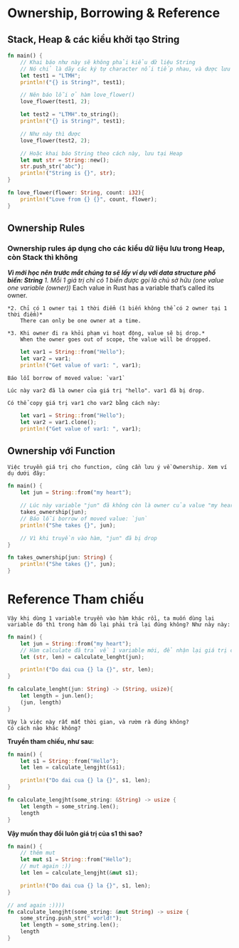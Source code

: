 # Ownership, Borrowing & Reference

## Stack, Heap & các kiểu khởi tạo String

```rust
fn main() {
    // Khai báo như này sẽ không phải kiểu dữ liệu String
    // Nó chỉ là dãy các ký tự character nối tiếp nhau, và được lưu trong Stack
    let test1 = "LTMH";
    println!("{} is String?", test1);

    // Nên báo lỗi ở hàm love_flower()
    love_flower(test1, 2);

    let test2 = "LTMH".to_string();
    println!("{} is String?", test1);

    // Như này thì được
    love_flower(test2, 2);

    // Hoặc khai báo String theo cách này, lưu tại Heap
    let mut str = String::new();
    str.push_str("abc");
    println!("String is {}", str);
}

fn love_flower(flower: String, count: i32){
    println!("Love from {} {}", count, flower);
}
```

## Ownership Rules 

### Ownership rules áp dụng cho các kiểu dữ liệu lưu trong Heap, còn Stack thì không

***Vì mới học nên trước mắt chúng ta sẽ lấy ví dụ với data structure phổ biến: String***
    *1. Mỗi 1 giá trị chỉ có 1 biến được gọi là chủ sở hữu (one value one variable (owner))*
        Each value in Rust has a variable that’s called its owner.

    *2. Chỉ có 1 owner tại 1 thời điểm (1 biến không thể có 2 owner tại 1 thời điểm)*
        There can only be one owner at a time.

    *3. Khi owner đi ra khỏi phạm vi hoạt động, value sẽ bị drop.*
        When the owner goes out of scope, the value will be dropped.

```rust
    let var1 = String::from("Hello");
    let var2 = var1;
    println!("Get value of var1: ", var1);
```

    Báo lỗi borrow of moved value: `var1`

    Lúc này var2 đã là owner của giá trị "hello". var1 đã bị drop.
    
    Có thể copy giá trị var1 cho var2 bằng cách này:

```rust
    let var1 = String::from("Hello");
    let var2 = var1.clone();
    println!("Get value of var1: ", var1);
```

## Ownership với Function
    Việc truyền giá trị cho function, cũng cần lưu ý về Ownership. Xem ví dụ dưới đây:
```rust
fn main() {
    let jun = String::from("my heart");

    // Lúc này variable "jun" đã không còn là owner của value "my heart" nữa.
    takes_ownership(jun);
    // Báo lỗi borrow of moved value: `jun`
    println!("She takes {}", jun);

    // Vì khi truyền vào hàm, "jun" đã bị drop
}

fn takes_ownership(jun: String) {
    println!("She takes {}", jun);
}
```

# Reference Tham chiếu
    Vậy khi dùng 1 variable truyền vào hàm khác rồi, ta muốn dùng lại variable đó thì trong hàm đó lại phải trả lại đúng không? Như này này:
```rust
fn main() {
    let jun = String::from("my heart");
    // Hàm calculate đã trả về 1 variable mới, để nhận lại giá trị của "jun"
    let (str, len) = calculate_lenght(jun);

    println!("Do dai cua {} la {}", str, len);
}

fn calculate_lenght(jun: String) -> (String, usize){
    let length = jun.len();
    (jun, length)
}
```

    Vậy là việc này rất mất thời gian, và rườm rà đúng không?
    Có cách nào khác không?
**Truyền tham chiếu, như sau:**
```rust
fn main() {
    let s1 = String::from("Hello");
    let len = calculate_lengjht(&s1);

    println!("Do dai cua {} la {}", s1, len);
}

fn calculate_lengjht(some_string: &String) -> usize {
    let length = some_string.len();
    length
}
```
**Vậy muốn thay đổi luôn giá trị của s1 thì sao?**
```rust
fn main() {
    // thêm mut
    let mut s1 = String::from("Hello");
    // mut again :))
    let len = calculate_lengjht(&mut s1);

    println!("Do dai cua {} la {}", s1, len);
}

// and again :))))
fn calculate_lengjht(some_string: &mut String) -> usize {
    some_string.push_str(" world!");
    let length = some_string.len();
    length
}
```